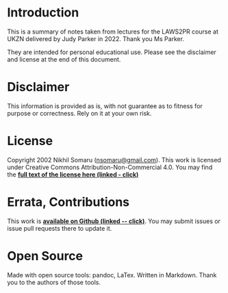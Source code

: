 # Introduction
This is a summary of notes taken from lectures for the LAWS2PR course at UKZN
delivered by Judy Parker in 2022. Thank you Ms Parker.


They are intended for personal educational use. Please see the disclaimer and license at
the end of this document.



# Disclaimer
This information is provided as is, with not guarantee as to fitness for
purpose or correctness. Rely on it at your own risk.


# License
Copyright 2002 Nikhil Somaru (nsomaru@gmail.com).
This work is licensed under Creative Commons Attribution-Non-Commercial 4.0.
You may find the [__full text of the license here (linked - click)__](https://creativecommons.org/licenses/by-nc-sa/4.0/legalcode)


# Errata, Contributions
This work is [__available on Github (linked -- click)__](https://github.com/nsomaru/laws2pr). You may
submit issues or issue pull requests there to update it.


# Open Source
Made with open source tools: pandoc, LaTex. Written in Markdown. Thank you to
the authors of those tools.
